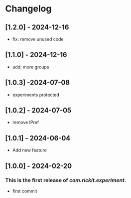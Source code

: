 # Changelog
## [1.2.0] - 2024-12-16
- fix: remove unused code
## [1.1.0] - 2024-12-16
- add: more groups
## [1.0.3] -2024-07-08
- experiments protected
## [1.0.2] - 2024-07-05
- remove IPref
## [1.0.1] - 2024-06-04
- Add new feature
## [1.0.0] - 2024-02-20

### This is the first release of *com.rickit.experiment*.

- first commit

